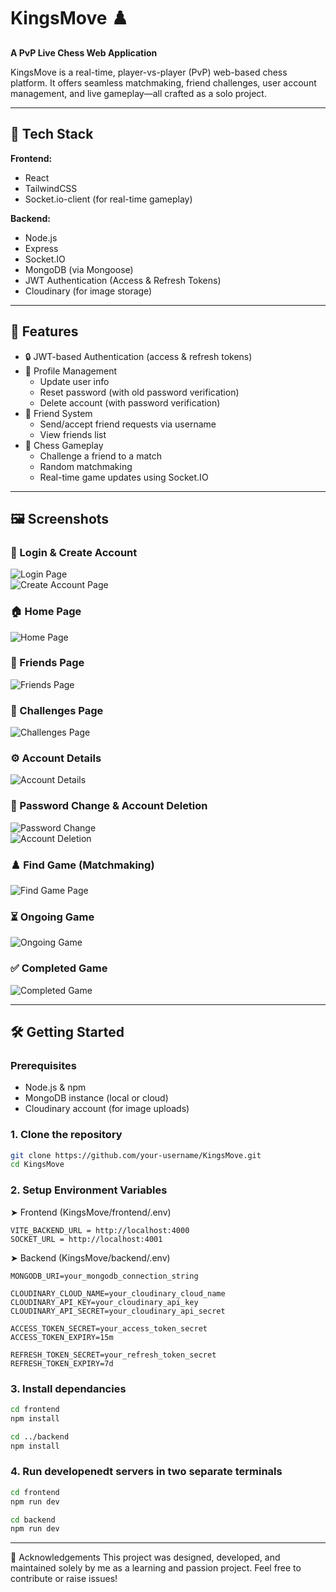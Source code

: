 # KingsMove ♟️  
**A PvP Live Chess Web Application**

KingsMove is a real-time, player-vs-player (PvP) web-based chess platform. It offers seamless matchmaking, friend challenges, user account management, and live gameplay—all crafted as a solo project.

---

## 🔧 Tech Stack

**Frontend:**
- React
- TailwindCSS
- Socket.io-client (for real-time gameplay)

**Backend:**
- Node.js
- Express
- Socket.IO
- MongoDB (via Mongoose)
- JWT Authentication (Access & Refresh Tokens)
- Cloudinary (for image storage)

---

## 🚀 Features

- 🔒 JWT-based Authentication (access & refresh tokens)
- 👤 Profile Management
  - Update user info
  - Reset password (with old password verification)
  - Delete account (with password verification)
- 🤝 Friend System
  - Send/accept friend requests via username
  - View friends list
- 🧠 Chess Gameplay
  - Challenge a friend to a match
  - Random matchmaking
  - Real-time game updates using Socket.IO

---

## 🖼️ Screenshots

### 🔐 Login & Create Account  
![Login Page](./screenshots/login.png)  
![Create Account Page](./screenshots/create.png)

### 🏠 Home Page  
![Home Page](./screenshots/home.png)

### 👥 Friends Page  
![Friends Page](./screenshots/friend.png)

### 🎯 Challenges Page  
![Challenges Page](./screenshots/challenge.png)

### ⚙️ Account Details  
![Account Details](./screenshots/profile.png)

### 🔑 Password Change & Account Deletion  
![Password Change](./screenshots/password.png)  
![Account Deletion](./screenshots/delete.png)

### ♟️ Find Game (Matchmaking)  
![Find Game Page](./screenshots/start.png)

### ⏳ Ongoing Game  
![Ongoing Game](./screenshots/game.png)

### ✅ Completed Game  
![Completed Game](./screenshots/end.png)

---

## 🛠️ Getting Started

### Prerequisites
- Node.js & npm
- MongoDB instance (local or cloud)
- Cloudinary account (for image uploads)

### 1. Clone the repository
```bash
git clone https://github.com/your-username/KingsMove.git
cd KingsMove
```
### 2. Setup Environment Variables
➤ Frontend (KingsMove/frontend/.env)
```
VITE_BACKEND_URL = http://localhost:4000
SOCKET_URL = http://localhost:4001
```
➤ Backend (KingsMove/backend/.env)
```
MONGODB_URI=your_mongodb_connection_string

CLOUDINARY_CLOUD_NAME=your_cloudinary_cloud_name
CLOUDINARY_API_KEY=your_cloudinary_api_key
CLOUDINARY_API_SECRET=your_cloudinary_api_secret

ACCESS_TOKEN_SECRET=your_access_token_secret
ACCESS_TOKEN_EXPIRY=15m

REFRESH_TOKEN_SECRET=your_refresh_token_secret
REFRESH_TOKEN_EXPIRY=7d
```
### 3. Install dependancies
```bash
cd frontend
npm install

cd ../backend
npm install
```
### 4. Run developenedt servers in two separate terminals
```bash
cd frontend
npm run dev
```
```bash
cd backend
npm run dev
```
---

🤝 Acknowledgements
This project was designed, developed, and maintained solely by me as a learning and passion project.
Feel free to contribute or raise issues!
